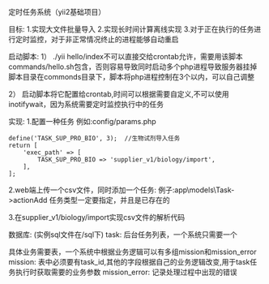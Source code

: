 定时任务系统（yii2基础项目）

目标:
1.实现大文件批量导入
2.实现长时间计算离线实现
3.对于正在执行的任务进行定时监控，对于非正常情况终止的进程能够自动重启

启动脚本:
1） ./yii hello/index不可以直接交给crontab允许，需要用该脚本commands/hello.sh包含，否则容易导致同时启动多个php进程导致服务器挂掉
	脚本目录在commonds目录下，脚本将php进程控制在3个以内，可以自己调整

2） 启动脚本将它配置给crontab,时间可以根据需要自定义,不可以使用inotifywait，因为系统需要定时监控执行中的任务

实现:
1.配置一种任务
	例如:config/params.php
	
	define('TASK_SUP_PRO_BIO', 3);  //生物试剂导入任务
	return [
	    'exec_path' => [
	        TASK_SUP_PRO_BIO => 'supplier_v1/biology/import',
	    ],
	];
	
2.web端上传一个csv文件，同时添加一个任务:
	例子:app\models\Task->actionAdd
	任务类型一定要指定，并且是已存在的

3.在supplier_v1/biology/import实现csv文件的解析代码

数据库:
(实例sql文件在/sql下)
task: 后台任务列表，一个系统只需要一个

具体业务需要表，一个系统中根据业务逻辑可以有多组mission和mission_error
mission:	表中必须要有task_id,其他的字段根据自己的业务逻辑改变,用于task任务执行时获取需要的业务参数
mission_error:	记录处理过程中出现的错误